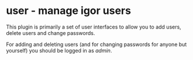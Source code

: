 # user - manage igor users

This plugin is primarily a set of user interfaces to allow you to add users,
delete users and change passwords.

For adding and deleting users (and for changing passwords for anyone but yourself)
you should be logged in as *admin*.
